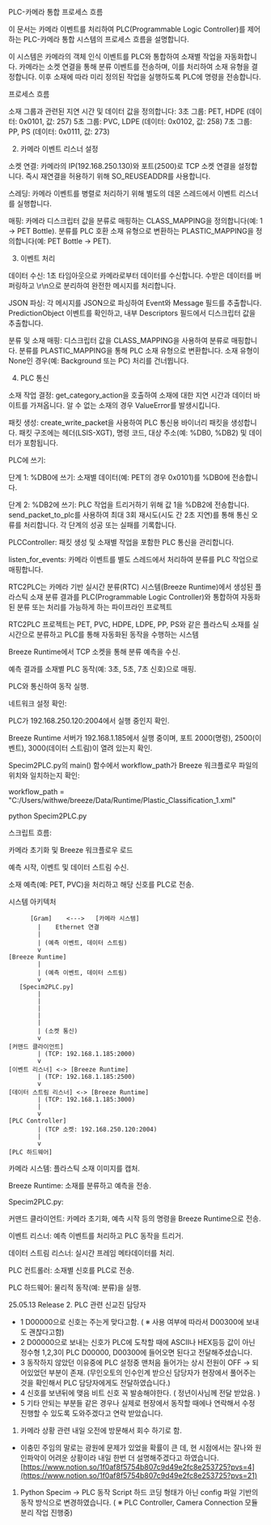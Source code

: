 PLC-카메라 통합 프로세스 흐름

이 문서는 카메라 이벤트를 처리하여 PLC(Programmable Logic Controller)를 제어하는 PLC-카메라 통합 시스템의 프로세스 흐름을 설명합니다.

이 시스템은 카메라의 객체 인식 이벤트를 PLC와 통합하여 소재별 작업을 자동화합니다. 카메라는 소켓 연결을 통해 분류 이벤트를 전송하며, 이를 처리하여 소재 유형을 결정합니다. 이후 소재에 따라 미리 정의된 작업을 실행하도록 PLC에 명령을 전송합니다.

프로세스 흐름

소재 그룹과 관련된 지연 시간 및 데이터 값을 정의합니다:
3초 그룹: PET, HDPE (데이터: 0x0101, 값: 257)
5초 그룹: PVC, LDPE (데이터: 0x0102, 값: 258)
7초 그룹: PP, PS (데이터: 0x0111, 값: 273)

2. 카메라 이벤트 리스너 설정

소켓 연결:
카메라의 IP(192.168.250.130)와 포트(2500)로 TCP 소켓 연결을 설정합니다.
즉시 재연결을
 허용하기 위해 SO_REUSEADDR를 사용합니다.

스레딩:
카메라 이벤트를 병렬로 처리하기 위해 별도의 데몬 스레드에서 이벤트 리스너를 실행합니다.

매핑:
카메라 디스크립터 값을 분류로 매핑하는 CLASS_MAPPING을 정의합니다(예: 1 → PET Bottle).
분류를 PLC 호환 소재 유형으로 변환하는 PLASTIC_MAPPING을 정의합니다(예: PET Bottle → PET).

3. 이벤트 처리

데이터 수신:
1초 타임아웃으로 카메라로부터 데이터를 수신합니다.
수받은 데이터를 버퍼링하고 \r\n으로 분리하여 완전한 메시지를 처리합니다.

JSON 파싱:
각 메시지를 JSON으로 파싱하여 Event와 Message 필드를 추출합니다.
PredictionObject 이벤트를 확인하고, 내부 Descriptors 필드에서 디스크립터 값을 추출합니다.

분류 및 소재 매핑:
디스크립터 값을 CLASS_MAPPING을 사용하여 분류로 매핑합니다.
분류를 PLASTIC_MAPPING을 통해 PLC 소재 유형으로 변환합니다.
소재 유형이 None인 경우(예: Background 또는 PC) 처리를 건너뜁니다.

4. PLC 통신

소재 작업 결정:
get_category_action을 호출하여 소재에 대한 지연 시간과 데이터 바이트를 가져옵니다.
알 수 없는 소재의 경우 ValueError를 발생시킵니다.


패킷 생성:
create_write_packet을 사용하여 PLC 통신용 바이너리 패킷을 생성합니다.
패킷 구조에는 헤더(LSIS-XGT), 명령 코드, 대상 주소(예: %DB0, %DB2) 및 데이터가 포함됩니다.


PLC에 쓰기:

단계 1: %DB0에 쓰기:
소재별 데이터(예: PET의 경우 0x0101)를 %DB0에 전송합니다.

단계 2: %DB2에 쓰기:
PLC 작업을 트리거하기 위해 값 1을 %DB2에 전송합니다.
send_packet_to_plc를 사용하여 최대 3회 재시도(시도 간 2초 지연)를 통해 통신 오류를 처리합니다.
각 단계의 성공 또는 실패를 기록합니다.



PLCController: 패킷 생성 및 소재별 작업을 포함한 PLC 통신을 관리합니다.

listen_for_events: 카메라 이벤트를 별도 스레드에서 처리하여 분류를 PLC 작업으로 매핑합니다.



RTC2PLC는 카메라 기반 실시간 분류(RTC) 시스템(Breeze Runtime)에서 생성된 플라스틱 소재 분류 결과를 PLC(Programmable Logic Controller)와 통합하여 자동화된 분류 또는 처리를 가능하게 하는 파이프라인 프로젝트

RTC2PLC 프로젝트는 PET, PVC, HDPE, LDPE, PP, PS와 같은 플라스틱 소재를 실시간으로 분류하고 PLC를 통해 자동화된 동작을 수행하는 시스템

Breeze Runtime에서 TCP 소켓을 통해 분류 예측을 수신.

예측 결과를 소재별 PLC 동작(예: 3초, 5초, 7초 신호)으로 매핑.

PLC와 통신하여 동작 실행.

네트워크 설정 확인:

PLC가 192.168.250.120:2004에서 실행 중인지 확인.

Breeze Runtime 서버가 192.168.1.185에서 실행 중이며, 포트 2000(명령), 2500(이벤트), 3000(데이터 스트림)이 열려 있는지 확인.

Specim2PLC.py의 main() 함수에서 workflow_path가 Breeze 워크플로우 파일의 위치와 일치하는지 확인:

workflow_path = "C:/Users/withwe/breeze/Data/Runtime/Plastic_Classification_1.xml"

python Specim2PLC.py

스크립트 흐름:

카메라 초기화 및 Breeze 워크플로우 로드

예측 시작, 이벤트 및 데이터 스트림 수신.

소재 예측(예: PET, PVC)을 처리하고 해당 신호를 PLC로 전송.

시스템 아키텍처
```
      [Gram]    <--->   [카메라 시스템]
        |    Ethernet 연결  
        |
        | (예측 이벤트, 데이터 스트림)
        v
[Breeze Runtime]
        |
        | (예측 이벤트, 데이터 스트림)
        v           
   [Specim2PLC.py]
        |            
        |            
        |            
        |             
        |            
        | (소켓 통신) 
        v          
[커맨드 클라이언트]    
        | (TCP: 192.168.1.185:2000)
        v
[이벤트 리스너] <-> [Breeze Runtime]
        | (TCP: 192.168.1.185:2500)
        v
[데이터 스트림 리스너] <-> [Breeze Runtime]
        | (TCP: 192.168.1.185:3000)          
        |            
        v              
[PLC Controller] 
        | (TCP 소켓: 192.168.250.120:2004)          
        |            
        v
[PLC 하드웨어]
```
카메라 시스템: 플라스틱 소재 이미지를 캡처.

Breeze Runtime: 소재를 분류하고 예측을 전송.

Specim2PLC.py:


커맨드 클라이언트: 카메라 초기화, 예측 시작 등의 명령을 Breeze Runtime으로 전송.

이벤트 리스너: 예측 이벤트를 처리하고 PLC 동작을 트리거.

데이터 스트림 리스너: 실시간 프레임 메타데이터를 처리.

PLC 컨트롤러: 소재별 신호를 PLC로 전송.

PLC 하드웨어: 물리적 동작(예: 분류)을 실행.

25.05.13 Release
2. PLC 관련 신교진 담당자
- 1 D00000으로 신호는 주는게 맞다고함. ( ※ 사용 여부에 따라서 D00300에 보내도 괜찮다고함)
- 2 D00000으로 보내는 신호가 PLC에 도착할 때에 ASCII나 HEX등등 값이 아닌 정수형 1,2,3이 PLC D00000, D00300에 들어오면 된다고 전달해주셨습니다.
- 3 동작하지 않았던 이유중에 PLC 설정중 맨처음 들어가는 상시 전원이 OFF -> 되어있었던 부분이 존재. (무인오토의 인수인계 받으신 담당자가 현장에서 풀어주는 것을 확인해서 PLC 담당자에게도 전달하였습니다.)
- 4 신호를 보낸뒤에 맺음 비트 신호 꼭 발송해야한다. ( 정년이사님께 전달 받았음. )
- 5 기타 안되는 부분들 같은 경우나 실제로 현장에서 동작할 때에나 연락해서 수정 진행할 수 있도록 도와주겠다고 연락 받았습니다.
1. 카메라 상황 관련 내일 오전에 방문해서 회수 하기로 함.
- 이충민 주임의 말로는 광원에 문제가 있었을 확률이 큰 데, 현 시점에서는 잘나와 원인파악이 어려운 상황이라 내일 한번 더 설명해주겠다고 하였습니다.
[https://www.notion.so/1f0af8f5754b807c9d49e2fc8e253725?pvs=4](https://www.notion.so/1f0af8f5754b807c9d49e2fc8e253725?pvs=21)
1. Python Specim -> PLC 동작 Script 하드 코딩 형태가 아닌 config 파일 기반의 동작 방식으로 변경하였습니다. ( ※ PLC Controller, Camera Connection 모듈 분리 작업 진행중)